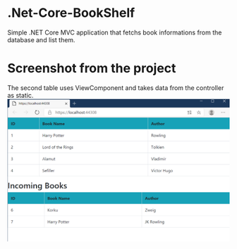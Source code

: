 # .Net-Core-BookShelf
Simple .NET Core MVC application that fetchs book informations from the database and list them.

# Screenshot from the project
The second table uses ViewComponent and takes data from the controller as static.
![image](https://github.com/mahmutaktas/.Net-Core-BookShelf/blob/master/1.PNG)
